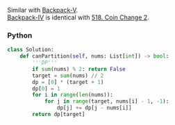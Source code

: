 Similar with [Backpack-V](https://github.com/VJWQ/LeetCode-note/blob/master/method/DP/Backpack/Lint-563-Backpack-V.md).   
[Backpack-IV](https://github.com/VJWQ/LeetCode-note/blob/master/method/DP/Backpack/Lint-562-Backpack-IV.md) is identical with [518. Coin Change 2](https://leetcode.com/problems/coin-change-2/).  
### Python
```python
class Solution:
    def canPartition(self, nums: List[int]) -> bool:
        '''DP'''
        if sum(nums) % 2: return False
        target = sum(nums) // 2
        dp = [0] * (target + 1)
        dp[0] = 1
        for i in range(len(nums)):
            for j in range(target, nums[i] - 1, -1):
                dp[j] += dp[j - nums[i]]
        return dp[target]
```
